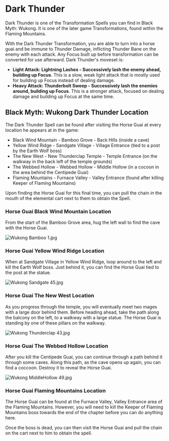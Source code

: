 # Dark Thunder

Dark Thunder is one of the Transformation Spells you can find in Black Myth: Wukong. It is one of the later game Transformations, found within the Flaming Mountains. 

With the Dark Thunder Transformation, you are able to turn into a horse guai and be immune to Thunder Damage, inflicting Thunder Bane on the enemy with each attack. Any Focus built up before transformation can be converted for use afterward. Dark Thunder's moveset is: 

  * **Light Attack: Lightning Lashes - Successively lash the enemy ahead, building up Focus**. This is a slow, weak light attack that is mostly used for building up Focus instead of dealing damage.
  * **Heavy Attack: Thunderbolt Sweep - Successively lash the enemies around, building up Focus**. This is a stronger attack, focused on dealing damage and building up Focus at the same time. 

## Black Myth: Wukong Dark Thunder Location

The Dark Thunder Spell can be found after visiting the Horse Guai at every location he appears at in the game: 

  * Black Wind Mountain \- Bamboo Grove - Back Hills (inside a cave)
  * Yellow Wind Ridge \- Sandgate Village - Village Entrance (tied to a post by the Earth Wolf boss)
  * The New West \- New Thunderclap Temple - Temple Entrance (on the walkway in the back left of the temple grounds)
  * The Webbed Hollow \- Webbed Hollow - Middle Hollow (in a cocoon in the area behind the Centipede Guai)
  * Flaming Mountains \- Furnace Valley - Valley Entrance (found after killing Keeper of Flaming Mountains)

Upon finding the Horse Guai for this final time, you can pull the chain in the mouth of the elemental cart next to them to obtain the Spell. 

### Horse Guai Black Wind Mountain Location

From the start of the Bamboo Grove area, hug the left wall to find the cave with the Horse Guai. 

![Wukong Bamboo 1.jpg](https://oyster.ignimgs.com/mediawiki/apis.ign.com/black-myth-wukong/e/eb/Wukong_Bamboo_1.jpg)

### Horse Guai Yellow Wind Ridge Location

When at Sandgate Village in Yellow Wind Ridge, loop around to the left and kill the Earth Wolf boss. Just behind it, you can find the Horse Guai tied to the post at the statue. 

![Wukong Sandgate 45.jpg](https://oyster.ignimgs.com/mediawiki/apis.ign.com/black-myth-wukong/b/bf/Wukong_Sandgate_45.jpg)

### Horse Guai The New West Location

As you progress through the temple, you will eventually meet two mages with a large door behind them. Before heading ahead, take the path along the balcony on the left, to a walkway with a large statue. The Horse Guai is standing by one of these pillars on the walkway. 

![Wukong Thunderclap 43.jpg](https://oyster.ignimgs.com/mediawiki/apis.ign.com/black-myth-wukong/1/1c/Wukong_Thunderclap_43.jpg)

### Horse Guai The Webbed Hollow Location

After you kill the Centipede Guai, you can continue through a path behind it through some caves. Along this path, as the cave opens up again, you can find a coccoon. Destroy it to reveal the Horse Guai. 

![Wukong MiddleHollow 49.jpg](https://oyster.ignimgs.com/mediawiki/apis.ign.com/black-myth-wukong/e/e1/Wukong_MiddleHollow_49.jpg)

### Horse Guai Flaming Mountains Location

The Horse Guai can be found at the Furnace Valley, Valley Entrance area of the Flaming Mountains. However, you will need to kill the Keeper of Flaming Mountains boss towards the end of the chapter before you can do anything here. 

Once the boss is dead, you can then visit the Horse Guai and pull the chain on the cart next to him to obtain the spell. 
